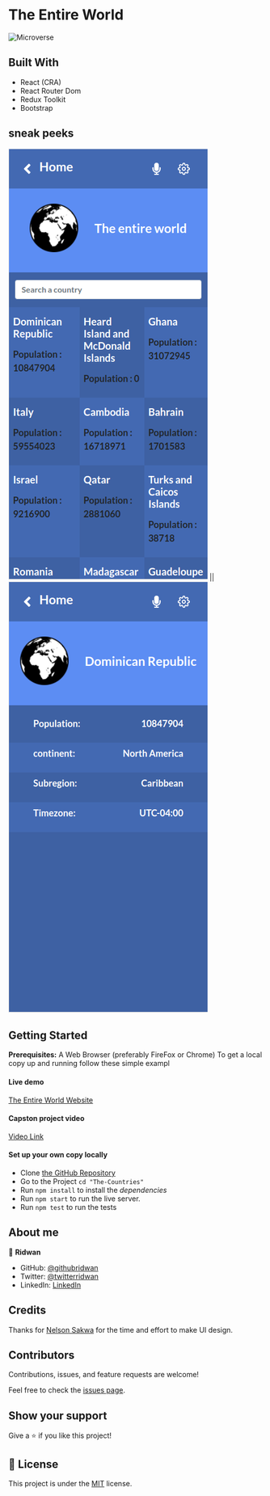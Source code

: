 # The Entire World

![Microverse](https://img.shields.io/badge/Microverse-blueviolet)

## Built With

- React (CRA)
- React Router Dom
- Redux Toolkit
- Bootstrap

## sneak peeks

![Application screenshot](./src/assets/Screenshot-mod-details.png)  || ![Application screenshot](./src/assets/Screenshot-mod-home.png)



## Getting Started

**Prerequisites:** A Web Browser (preferably FireFox or Chrome)
To get a local copy up and running follow these simple exampl

#### Live demo

[The Entire World Website](https://rid-the-counties.netlify.app/)


#### Capston project video

[Video Link](https://youtu.be/hlgSshbPnzo)


#### Set up your own copy locally

- Clone [the GitHub Repository](https://github.com/ridwanediallo/The-Countries.git)
- Go to the Project `cd "The-Countries"`
- Run `npm install` to install the _dependencies_
- Run `npm start` to run the live server.
- Run `npm test` to run the tests

## About me

👤 **Ridwan**

- GitHub: [@githubridwan](https://github.com/ridwanediallo)
- Twitter: [@twitterridwan](https://twitter.com/RidwaneD)
- LinkedIn: [LinkedIn](https://www.linkedin.com/in/ridwan-diallo)


## Credits

Thanks for [Nelson Sakwa](https://www.behance.net/sakwadesignstudio) for the time and effort to make UI design.

## Contributors

Contributions, issues, and feature requests are welcome!

Feel free to check the [issues page](../../issues/).

## Show your support

Give a ⭐️ if you like this project!

## 📝 License

This project is under the [MIT](LICENSE) license.
